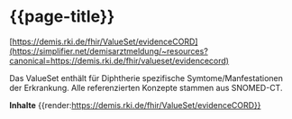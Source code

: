 # {{page-title}}
[https://demis.rki.de/fhir/ValueSet/evidenceCORD](https://simplifier.net/demisarztmeldung/~resources?canonical=https://demis.rki.de/fhir/valueset/evidencecord)

Das ValueSet enthält für Diphtherie spezifische Symtome/Manfestationen der Erkrankung. Alle referenzierten Konzepte stammen aus SNOMED-CT.

**Inhalte**
{{render:https://demis.rki.de/fhir/ValueSet/evidenceCORD}}
